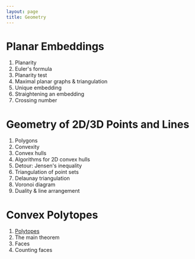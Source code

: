```yaml
---
layout: page
title: Geometry
---
```


# Planar Embeddings

1. Planarity
1. Euler's formula
1. Planarity test
1. Maximal planar graphs & triangulation
1. Unique embedding
1. Straightening an embedding
1. Crossing number

# Geometry of 2D/3D Points and Lines

1. Polygons
1. Convexity
1. Convex hulls
1. Algorithms for 2D convex hulls
1. Detour: Jensen's inequality
1. Triangulation of point sets
1. Delaunay triangulation
1. Voronoi diagram
1. Duality & line arrangement

# Convex Polytopes

1. [Polytopes](./3-1.html)
1. The main theorem
1. Faces
1. Counting faces

